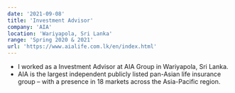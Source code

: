 ```yaml
---
date: '2021-09-08'
title: 'Investment Advisor'
company: 'AIA'
location: 'Wariyapola, Sri Lanka'
range: 'Spring 2020 & 2021'
url: 'https://www.aialife.com.lk/en/index.html'
---
```


- I worked as a Investment Advisor at AIA Group in Wariyapola, Sri Lanka.
- AIA is the largest independent publicly listed pan-Asian life insurance group – with a presence in 18 markets across the Asia-Pacific region.
